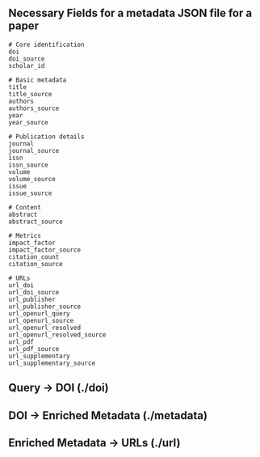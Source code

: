 <!-- ---
!-- Timestamp: 2025-08-14 06:05:15
!-- Author: ywatanabe
!-- File: /home/ywatanabe/proj/SciTeX-Code/src/scitex/scholar/metadata/README.md
!-- --- -->


## Necessary Fields for a metadata JSON file for a paper
```
# Core identification
doi
doi_source
scholar_id

# Basic metadata
title
title_source
authors
authors_source
year
year_source

# Publication details
journal
journal_source
issn
issn_source
volume
volume_source
issue
issue_source

# Content
abstract
abstract_source

# Metrics
impact_factor
impact_factor_source
citation_count
citation_source

# URLs
url_doi
url_doi_source
url_publisher
url_publisher_source
url_openurl_query
url_openurl_source
url_openurl_resolved
url_openurl_resolved_source
url_pdf
url_pdf_source
url_supplementary
url_supplementary_source
```

## Query -> DOI (./doi)
## DOI -> Enriched Metadata (./metadata)
## Enriched Metadata -> URLs (./url)

<!-- EOF -->